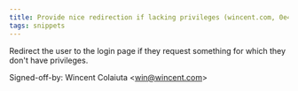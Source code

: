 ```yaml
---
title: Provide nice redirection if lacking privileges (wincent.com, 0e41246)
tags: snippets
---
```


Redirect the user to the login page if they request something for which they don't have privileges.

Signed-off-by: Wincent Colaiuta &lt;win@wincent.com&gt;
